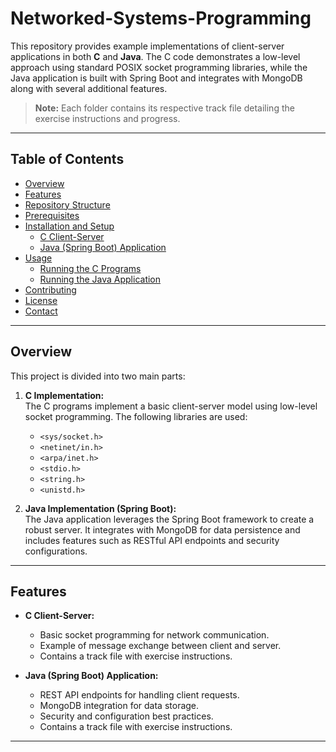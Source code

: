 # Networked-Systems-Programming

This repository provides example implementations of client-server applications in both **C** and **Java**. The C code demonstrates a low-level approach using standard POSIX socket programming libraries, while the Java application is built with Spring Boot and integrates with MongoDB along with several additional features.

> **Note:** Each folder contains its respective track file detailing the exercise instructions and progress.

---

## Table of Contents

- [Overview](#overview)
- [Features](#features)
- [Repository Structure](#repository-structure)
- [Prerequisites](#prerequisites)
- [Installation and Setup](#installation-and-setup)
  - [C Client-Server](#c-client-server)
  - [Java (Spring Boot) Application](#java-spring-boot-application)
- [Usage](#usage)
  - [Running the C Programs](#running-the-c-programs)
  - [Running the Java Application](#running-the-java-application)
- [Contributing](#contributing)
- [License](#license)
- [Contact](#contact)

---

## Overview

This project is divided into two main parts:

1. **C Implementation:**  
   The C programs implement a basic client-server model using low-level socket programming. The following libraries are used:
   - `<sys/socket.h>`
   - `<netinet/in.h>`
   - `<arpa/inet.h>`
   - `<stdio.h>`
   - `<string.h>`
   - `<unistd.h>`

2. **Java Implementation (Spring Boot):**  
   The Java application leverages the Spring Boot framework to create a robust server. It integrates with MongoDB for data persistence and includes features such as RESTful API endpoints and security configurations.

---

## Features

- **C Client-Server:**
  - Basic socket programming for network communication.
  - Example of message exchange between client and server.
  - Contains a track file with exercise instructions.

- **Java (Spring Boot) Application:**
  - REST API endpoints for handling client requests.
  - MongoDB integration for data storage.
  - Security and configuration best practices.
  - Contains a track file with exercise instructions.

---